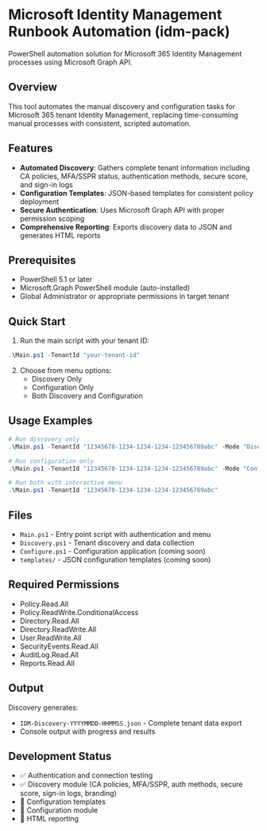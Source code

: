 # Microsoft Identity Management Runbook Automation (idm-pack)

PowerShell automation solution for Microsoft 365 Identity Management processes using Microsoft Graph API.

## Overview

This tool automates the manual discovery and configuration tasks for Microsoft 365 tenant Identity Management, replacing time-consuming manual processes with consistent, scripted automation.

## Features

- **Automated Discovery**: Gathers complete tenant information including CA policies, MFA/SSPR status, authentication methods, secure score, and sign-in logs
- **Configuration Templates**: JSON-based templates for consistent policy deployment
- **Secure Authentication**: Uses Microsoft Graph API with proper permission scoping
- **Comprehensive Reporting**: Exports discovery data to JSON and generates HTML reports

## Prerequisites

- PowerShell 5.1 or later
- Microsoft.Graph PowerShell module (auto-installed)
- Global Administrator or appropriate permissions in target tenant

## Quick Start

1. Run the main script with your tenant ID:
```powershell
.\Main.ps1 -TenantId "your-tenant-id"
```

2. Choose from menu options:
   - Discovery Only
   - Configuration Only  
   - Both Discovery and Configuration

## Usage Examples

```powershell
# Run discovery only
.\Main.ps1 -TenantId "12345678-1234-1234-1234-123456789abc" -Mode "Discovery"

# Run configuration only
.\Main.ps1 -TenantId "12345678-1234-1234-1234-123456789abc" -Mode "Configuration"

# Run both with interactive menu
.\Main.ps1 -TenantId "12345678-1234-1234-1234-123456789abc"
```

## Files

- `Main.ps1` - Entry point script with authentication and menu
- `Discovery.ps1` - Tenant discovery and data collection
- `Configure.ps1` - Configuration application (coming soon)
- `templates/` - JSON configuration templates (coming soon)

## Required Permissions

- Policy.Read.All
- Policy.ReadWrite.ConditionalAccess
- Directory.Read.All
- Directory.ReadWrite.All
- User.ReadWrite.All
- SecurityEvents.Read.All
- AuditLog.Read.All
- Reports.Read.All

## Output

Discovery generates:
- `IDM-Discovery-YYYYMMDD-HHMMSS.json` - Complete tenant data export
- Console output with progress and results

## Development Status

- ✅ Authentication and connection testing
- ✅ Discovery module (CA policies, MFA/SSPR, auth methods, secure score, sign-in logs, branding)
- 🚧 Configuration templates
- 🚧 Configuration module
- 🚧 HTML reporting